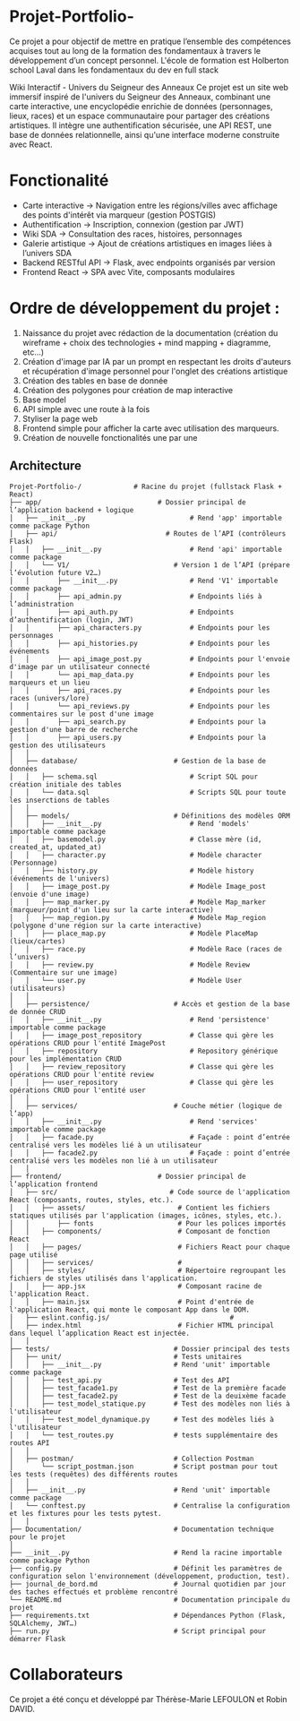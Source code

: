 # Projet-Portfolio-
Ce projet a pour objectif de mettre en pratique l’ensemble des compétences acquises tout au long de la formation des fondamentaux à travers le développement d’un concept personnel. L'école de formation est Holberton school Laval dans les fondamentaux du dev en full stack

Wiki Interactif - Univers du Seigneur des Anneaux
Ce projet est un site web immersif inspiré de l'univers du Seigneur des Anneaux, combinant une carte interactive, une encyclopédie enrichie de données (personnages, lieux, races) et un espace communautaire pour partager des créations artistiques. Il intègre une authentification sécurisée, une API REST, une base de données relationnelle, ainsi qu'une interface moderne construite avec React.

# Fonctionalité

- Carte interactive -> Navigation entre les régions/villes avec affichage des points d'intérêt via marqueur (gestion POSTGIS)
- Authentification -> Inscription, connexion (gestion par JWT)
- Wiki SDA -> Consultation des races, histoires, personnages
- Galerie artistique -> Ajout de créations artistiques en images liées à l’univers SDA
- Backend RESTful API -> Flask, avec endpoints organisés par version
- Frontend React -> SPA avec Vite, composants modulaires

# Ordre de développement du projet :

1. Naissance du projet avec rédaction de la documentation (création du wireframe + choix des technologies + mind mapping + diagramme, etc...)
2. Création d'image par IA par un prompt en respectant les droits d'auteurs et récupération d'image personnel pour l'onglet des créations artistique
3. Création des tables en base de donnée
4. Création des polygones pour création de map interactive
5. Base model
6. API simple avec une route à la fois
7. Styliser la page web
8. Frontend simple pour afficher la carte avec utilisation des marqueurs.
9. Création de nouvelle fonctionalités une par une

## Architecture
```
Projet-Portfolio-/             # Racine du projet (fullstack Flask + React)
├── app/                             # Dossier principal de l’application backend + logique
│   ├── __init__.py                          # Rend 'app' importable comme package Python
│   ├── api/                           # Routes de l’API (contrôleurs Flask)
│   │   ├── __init__.py                      # Rend 'api' importable comme package
│   │   └── V1/                          # Version 1 de l’API (prépare l’évolution future V2…)
│   │       ├── __init__.py                  # Rend 'V1' importable comme package
│   │       ├── api_admin.py                 # Endpoints liés à l’administration
│   │       ├── api_auth.py                  # Endpoints d’authentification (login, JWT)
│   │       ├── api_characters.py            # Endpoints pour les personnages
│   │       ├── api_histories.py             # Endpoints pour les événements
│   │       ├── api_image_post.py            # Endpoints pour l'envoie d'image par un utilisateur connecté
│   │       └── api_map_data.py              # Endpoints pour les marqueurs et un lieu
│   │       ├── api_races.py                 # Endpoints pour les races (univers/lore)
│   │       └── api_reviews.py               # Endpoints pour les commentaires sur le post d'une image
│   │       ├── api_search.py                # Endpoints pour la gestion d'une barre de recherche
│   │       ├── api_users.py                 # Endpoints pour la gestion des utilisateurs
│   │
│   ├── database/                        # Gestion de la base de données
│   │   ├── schema.sql                       # Script SQL pour création initiale des tables
│   │   └── data.sql                         # Scripts SQL pour toute les inserctions de tables
│   │
│   ├── models/                          # Définitions des modèles ORM
│   │   ├── __init__.py                      # Rend 'models' importable comme package
│   │   ├── basemodel.py                     # Classe mère (id, created_at, updated_at)
│   │   ├── character.py                     # Modèle character (Personnage)
│   │   ├── history.py                       # Modèle history (événements de l'univers)
│   │   ├── image_post.py                    # Modèle Image_post (envoie d'une image)
│   │   ├── map_marker.py                    # Modèle Map_marker (marqueur/point d'un lieu sur la carte interactive)
│   │   ├── map_region.py                    # Modèle Map_region (polygone d'une région sur la carte interactive)
│   │   ├── place_map.py                     # Modèle PlaceMap (lieux/cartes)
│   │   ├── race.py                          # Modèle Race (races de l’univers)
│   │   ├── review.py                        # Modèle Review (Commentaire sur une image)
│   │   └── user.py                          # Modèle User (utilisateurs)
│   │
│   ├── persistence/                     # Accès et gestion de la base de donnée CRUD
│   │   ├── __init__.py                      # Rend 'persistence' importable comme package
│   │   ├── image_post_repository            # Classe qui gère les opérations CRUD pour l'entité ImagePost
│   │   ├── repository                       # Repository générique pour les implémentation CRUD
│   │   ├── review_repository                # Classe qui gère les opérations CRUD pour l'entité review
│   │   ├── user_repository                  # Classe qui gère les opérations CRUD pour l'entité user
│   │
│   ├── services/                        # Couche métier (logique de l’app)
│   │   ├── __init__.py                      # Rend 'services' importable comme package
│   │   ├── facade.py                        # Façade : point d’entrée centralisé vers les modèles lié à un utilisateur
│   │   ├── facade2.py                       # Façade : point d’entrée centralisé vers les modèles non lié à un utilisateur
│   │
├── frontend/                        # Dossier principal de l’application frontend
│   ├── src/                            # Code source de l'application React (composants, routes, styles, etc.).
│   │   ├── assets/                       # Contient les fichiers statiques utilisés par l'application (images, icônes, styles, etc.).
│   │       ├── fonts                     # Pour les polices importés
│   │   ├── components/                   # Composant de fonction React
│   │   ├── pages/                        # Fichiers React pour chaque page utilisé
│   │   ├── services/                     # 
│   │   ├── styles/                       # Répertoire regroupant les fichiers de styles utilisés dans l'application.
│   │   ├── app.jsx                       # Composant racine de l'application React.
│   │   ├── main.jsx                      # Point d'entrée de l'application React, qui monte le composant App dans le DOM.
│   ├── eslint.config.js/                              #
│   ├── index.html                        # Fichier HTML principal dans lequel l’application React est injectée.
│   │
├── tests/                               # Dossier principal des tests
│   ├── unit/                            # Tests unitaires
│   │   ├── __init__.py                  # Rend 'unit' importable comme package
│   │   ├── test_api.py                  # Test des API
│   │   ├── test_facade1.py              # Test de la première facade
│   │   ├── test_facade2.py              # Test de la deuixème facade
│   │   ├── test_model_statique.py       # Test des modèles non liés à l'utilisateur
│   │   ├── test_model_dynamique.py      # Test des modèles liés à l'utilisateur
│   │   └── test_routes.py               # tests supplémentaire des routes API
│   │
│   ├── postman/                         # Collection Postman
│       └── script_postman.json          # Script postman pour tout les tests (requêtes) des différents routes
│   │
│   ├── __init__.py                      # Rend 'unit' importable comme package
│   └── conftest.py                      # Centralise la configuration et les fixtures pour les tests pytest.
│   │
├── Documentation/                       # Documentation technique pour le projet
│
├── __init__.py                          # Rend la racine importable comme package Python
├── config.py                            # Définit les paramètres de configuration selon l'environnement (développement, production, test).
├── journal_de_bord.md                   # Journal quotidien par jour des taches effectués et problème rencontré
└── README.md                            # Documentation principale du projet
├── requirements.txt                     # Dépendances Python (Flask, SQLAlchemy, JWT…)
├── run.py                               # Script principal pour démarrer Flask
```
# Collaborateurs
Ce projet a été conçu et développé par Thérèse-Marie LEFOULON et Robin DAVID. 
